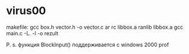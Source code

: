 # virus00
makefile:
gcc box.h vector.h -o vector.c
ar rc libbox.a
ranlib libbox.a
gcc main.c -L. -l<name> -o rezult
  


P. s. функция BlockInput() поддерживается с windows 2000 prof

